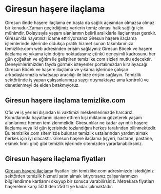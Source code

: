 # Giresun haşere ilaçlama 
Giresun ilinde haşere ilaçlama en başta da sağlık açısından olmazsa olmaz bir konudur.Zaman geçirdiğimiz yerlerin temiz olması halk sağlığı için mühimdir. Dolayısıyla yaşam alanlarının belirli aralıklarla ilaçlanması gerekir. Giresun’da hayatınızı idame ettiriyorsanız Giresun haşere ilaçlama işlemlerinde işlerinde oldukça pratik hizmet sunan takımlarımıza temizlike.com web adresinden erişim sağlayınız Giresun Böcek ve haşere ilaçlama ve yıkama için doğru noktadasınız çünkü deneyimli kadrosunu her gün çoğaltan ve eğitim ile geliştiren temizlike.com sizleri mutlu edecektir. Deneyimlerimizden fayda görmek isteyenler portalımızdan kiralayacağı Giresun Böcek ve haşere ilaçlama ve yıkama işlerinde çalışan arkadaşlarımızla whatsapp aracılığı ile bize erişim sağlayın. Temizlik sektöründe iş yapan çalışanlarımıza saygı duymaktayız ama kontrolü ve denetlenmeyi de elden bırakmıyoruz.

## Giresun haşere ilaçlama temizlike.com

Ofis ve iş yerleri dışından ki vaktimizi meskenlerimizde harcarız. Konutlarında hayatlarını idame ettiren kişi miktarını gözeterek yaşam alanlarımız hemen temizlenmelidir. Giresunlılar ne kadar ayrıntılı haşere ilaçlama veya iki gün içerisinde tozlandığını herkes tarafından bilinmektedir. Bu temizlike.com sitemizde bulunan temizlik ustalarından yardım almak herkes için iyi olacaktır. Giresun haşere ilaçlama (işyeri, hastane, pastane, ekmek fırını gibi) gibi temizlik işlerinde sitemizden yararlanabilirsiniz.

## Giresun haşere ilaçlama fiyatları

[Giresun haşere ilaçlam](https://www.temizlike.com/giresun/)a fiyatları için temizlike.com adresimizde istediğiniz sektörden temizlik hizmeti satın almak istiyorsanız çalışanlarımızın bilgilendirme kartlarını okuyup bir sonuca varabilirsiniz. Metrekara fiyatları haşerelere karşı 50 tl den 250 tl ye kadar çıkmaktadır.
